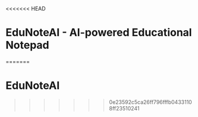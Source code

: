 <<<<<<< HEAD
# EduNoteAI - AI-powered Educational Notepad
=======
# EduNoteAI
>>>>>>> 0e23592c5ca26ff796fffb04331108ff23510241
